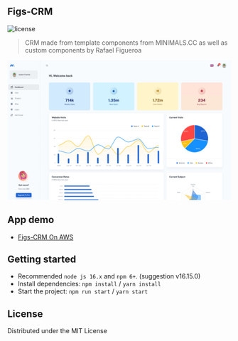 ## Figs-CRM 
![license](https://img.shields.io/badge/license-MIT-blue.svg)

> CRM made from template components from MINIMALS.CC as well as custom components by Rafael Figueroa

![preview](public/assets/preview.jpg)



## App demo

- [Figs-CRM On AWS](https://master.d2b1tg1ojgscyw.amplifyapp.com/)


## Getting started

- Recommended `node js 16.x` and `npm 6+`. (suggestion v16.15.0)
- Install dependencies: `npm install` / `yarn install`
- Start the project: `npm run start` / `yarn start`

## License

Distributed under the MIT License

